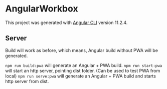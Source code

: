 # AngularWorkbox

This project was generated with [Angular CLI](https://github.com/angular/angular-cli) version 11.2.4.

## Server

Build will work as before, which means, Angular build without PWA will be generated.

`npm run build:pwa` will generate an Angular + PWA build.
`npm run start:pwa` will start an http server, pointing dist folder. (Can be used to test PWA from local)
`npm run serve:pwa` will generate an Angular + PWA build and starts http server from dist.
